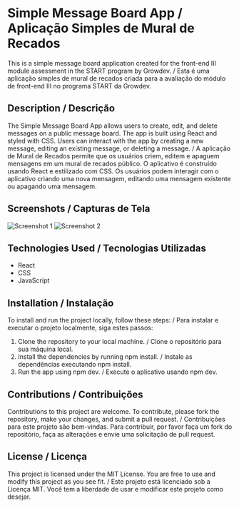 # Simple Message Board App / Aplicação Simples de Mural de Recados

This is a simple message board application created for the front-end III module assessment in the START program by Growdev. / Esta é uma aplicação simples de mural de recados criada para a avaliação do módulo de front-end III no programa START da Growdev.

## Description / Descrição

The Simple Message Board App allows users to create, edit, and delete messages on a public message board. The app is built using React and styled with CSS. Users can interact with the app by creating a new message, editing an existing message, or deleting a message. / A aplicação de Mural de Recados permite que os usuários criem, editem e apaguem mensagens em um mural de recados público. O aplicativo é construído usando React e estilizado com CSS. Os usuários podem interagir com o aplicativo criando uma nova mensagem, editando uma mensagem existente ou apagando uma mensagem.

## Screenshots / Capturas de Tela

![Screenshot 1](/path/to/screenshot1.png)
![Screenshot 2](/path/to/screenshot2.png)

## Technologies Used / Tecnologias Utilizadas

- React
- CSS
- JavaScript

## Installation / Instalação

To install and run the project locally, follow these steps: / Para instalar e executar o projeto localmente, siga estes passos:

1. Clone the repository to your local machine. / Clone o repositório para sua máquina local.
2. Install the dependencies by running npm install. / Instale as dependências executando npm install.
3. Run the app using npm dev. / Execute o aplicativo usando npm dev.

## Contributions / Contribuições

Contributions to this project are welcome. To contribute, please fork the repository, make your changes, and submit a pull request. / Contribuições para este projeto são bem-vindas. Para contribuir, por favor faça um fork do repositório, faça as alterações e envie uma solicitação de pull request.

## License / Licença

This project is licensed under the MIT License. You are free to use and modify this project as you see fit. / Este projeto está licenciado sob a Licença MIT. Você tem a liberdade de usar e modificar este projeto como desejar.
